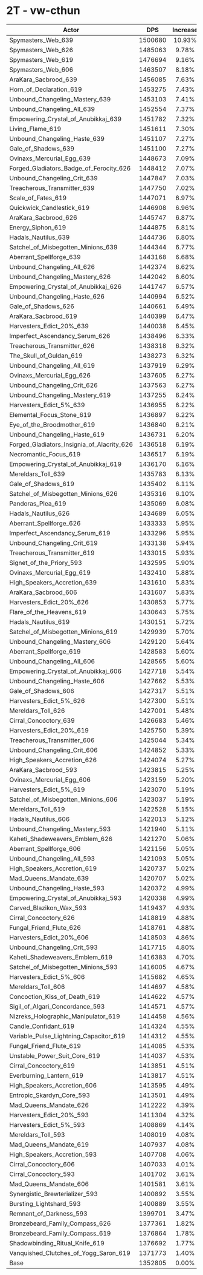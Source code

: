# 2T - vw-cthun
| Actor | DPS | Increase |
|---|:---:|:---:|
|Spymasters_Web_639|1500680|10.93%|
|Spymasters_Web_626|1485063|9.78%|
|Spymasters_Web_619|1476694|9.16%|
|Spymasters_Web_606|1463507|8.18%|
|AraKara_Sacbrood_639|1456085|7.63%|
|Horn_of_Declaration_619|1453275|7.43%|
|Unbound_Changeling_Mastery_639|1453103|7.41%|
|Unbound_Changeling_All_639|1452554|7.37%|
|Empowering_Crystal_of_Anubikkaj_639|1451782|7.32%|
|Living_Flame_619|1451611|7.30%|
|Unbound_Changeling_Haste_639|1451107|7.27%|
|Gale_of_Shadows_639|1451100|7.27%|
|Ovinaxs_Mercurial_Egg_639|1448673|7.09%|
|Forged_Gladiators_Badge_of_Ferocity_626|1448412|7.07%|
|Unbound_Changeling_Crit_639|1447847|7.03%|
|Treacherous_Transmitter_639|1447750|7.02%|
|Scale_of_Fates_619|1447071|6.97%|
|Quickwick_Candlestick_619|1446908|6.96%|
|AraKara_Sacbrood_626|1445747|6.87%|
|Energy_Siphon_619|1444875|6.81%|
|Hadals_Nautilus_639|1444736|6.80%|
|Satchel_of_Misbegotten_Minions_639|1444344|6.77%|
|Aberrant_Spellforge_639|1443168|6.68%|
|Unbound_Changeling_All_626|1442374|6.62%|
|Unbound_Changeling_Mastery_626|1442042|6.60%|
|Empowering_Crystal_of_Anubikkaj_626|1441747|6.57%|
|Unbound_Changeling_Haste_626|1440994|6.52%|
|Gale_of_Shadows_626|1440661|6.49%|
|AraKara_Sacbrood_619|1440399|6.47%|
|Harvesters_Edict_20%_639|1440038|6.45%|
|Imperfect_Ascendancy_Serum_626|1438496|6.33%|
|Treacherous_Transmitter_626|1438318|6.32%|
|The_Skull_of_Guldan_619|1438273|6.32%|
|Unbound_Changeling_All_619|1437919|6.29%|
|Ovinaxs_Mercurial_Egg_626|1437605|6.27%|
|Unbound_Changeling_Crit_626|1437563|6.27%|
|Unbound_Changeling_Mastery_619|1437255|6.24%|
|Harvesters_Edict_5%_639|1436955|6.22%|
|Elemental_Focus_Stone_619|1436897|6.22%|
|Eye_of_the_Broodmother_619|1436840|6.21%|
|Unbound_Changeling_Haste_619|1436731|6.20%|
|Forged_Gladiators_Insignia_of_Alacrity_626|1436518|6.19%|
|Necromantic_Focus_619|1436517|6.19%|
|Empowering_Crystal_of_Anubikkaj_619|1436170|6.16%|
|Mereldars_Toll_639|1435783|6.13%|
|Gale_of_Shadows_619|1435402|6.11%|
|Satchel_of_Misbegotten_Minions_626|1435316|6.10%|
|Pandoras_Plea_619|1435069|6.08%|
|Hadals_Nautilus_626|1434689|6.05%|
|Aberrant_Spellforge_626|1433333|5.95%|
|Imperfect_Ascendancy_Serum_619|1433296|5.95%|
|Unbound_Changeling_Crit_619|1433138|5.94%|
|Treacherous_Transmitter_619|1433015|5.93%|
|Signet_of_the_Priory_593|1432595|5.90%|
|Ovinaxs_Mercurial_Egg_619|1432410|5.88%|
|High_Speakers_Accretion_639|1431610|5.83%|
|AraKara_Sacbrood_606|1431607|5.83%|
|Harvesters_Edict_20%_626|1430853|5.77%|
|Flare_of_the_Heavens_619|1430643|5.75%|
|Hadals_Nautilus_619|1430151|5.72%|
|Satchel_of_Misbegotten_Minions_619|1429939|5.70%|
|Unbound_Changeling_Mastery_606|1429120|5.64%|
|Aberrant_Spellforge_619|1428583|5.60%|
|Unbound_Changeling_All_606|1428565|5.60%|
|Empowering_Crystal_of_Anubikkaj_606|1427718|5.54%|
|Unbound_Changeling_Haste_606|1427662|5.53%|
|Gale_of_Shadows_606|1427317|5.51%|
|Harvesters_Edict_5%_626|1427300|5.51%|
|Mereldars_Toll_626|1427001|5.48%|
|Cirral_Concoctory_639|1426683|5.46%|
|Harvesters_Edict_20%_619|1425750|5.39%|
|Treacherous_Transmitter_606|1425044|5.34%|
|Unbound_Changeling_Crit_606|1424852|5.33%|
|High_Speakers_Accretion_626|1424074|5.27%|
|AraKara_Sacbrood_593|1423815|5.25%|
|Ovinaxs_Mercurial_Egg_606|1423159|5.20%|
|Harvesters_Edict_5%_619|1423070|5.19%|
|Satchel_of_Misbegotten_Minions_606|1423037|5.19%|
|Mereldars_Toll_619|1422528|5.15%|
|Hadals_Nautilus_606|1422013|5.12%|
|Unbound_Changeling_Mastery_593|1421940|5.11%|
|Kaheti_Shadeweavers_Emblem_626|1421270|5.06%|
|Aberrant_Spellforge_606|1421156|5.05%|
|Unbound_Changeling_All_593|1421093|5.05%|
|High_Speakers_Accretion_619|1420737|5.02%|
|Mad_Queens_Mandate_639|1420707|5.02%|
|Unbound_Changeling_Haste_593|1420372|4.99%|
|Empowering_Crystal_of_Anubikkaj_593|1420338|4.99%|
|Carved_Blazikon_Wax_593|1419437|4.93%|
|Cirral_Concoctory_626|1418819|4.88%|
|Fungal_Friend_Flute_626|1418761|4.88%|
|Harvesters_Edict_20%_606|1418503|4.86%|
|Unbound_Changeling_Crit_593|1417715|4.80%|
|Kaheti_Shadeweavers_Emblem_619|1416383|4.70%|
|Satchel_of_Misbegotten_Minions_593|1416005|4.67%|
|Harvesters_Edict_5%_606|1415682|4.65%|
|Mereldars_Toll_606|1414697|4.58%|
|Concoction_Kiss_of_Death_619|1414622|4.57%|
|Sigil_of_Algari_Concordance_593|1414571|4.57%|
|Nizreks_Holographic_Manipulator_619|1414458|4.56%|
|Candle_Confidant_619|1414324|4.55%|
|Variable_Pulse_Lightning_Capacitor_619|1414312|4.55%|
|Fungal_Friend_Flute_619|1414085|4.53%|
|Unstable_Power_Suit_Core_619|1414037|4.53%|
|Cirral_Concoctory_619|1413851|4.51%|
|Everburning_Lantern_619|1413817|4.51%|
|High_Speakers_Accretion_606|1413595|4.49%|
|Entropic_Skardyn_Core_593|1413501|4.49%|
|Mad_Queens_Mandate_626|1412222|4.39%|
|Harvesters_Edict_20%_593|1411304|4.32%|
|Harvesters_Edict_5%_593|1408869|4.14%|
|Mereldars_Toll_593|1408019|4.08%|
|Mad_Queens_Mandate_619|1407937|4.08%|
|High_Speakers_Accretion_593|1407708|4.06%|
|Cirral_Concoctory_606|1407033|4.01%|
|Cirral_Concoctory_593|1401702|3.61%|
|Mad_Queens_Mandate_606|1401581|3.61%|
|Synergistic_Brewterializer_593|1400892|3.55%|
|Bursting_Lightshard_593|1400889|3.55%|
|Remnant_of_Darkness_593|1399701|3.47%|
|Bronzebeard_Family_Compass_626|1377361|1.82%|
|Bronzebeard_Family_Compass_619|1376864|1.78%|
|Shadowbinding_Ritual_Knife_619|1376692|1.77%|
|Vanquished_Clutches_of_Yogg_Saron_619|1371773|1.40%|
|Base|1352805|0.00%|

